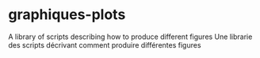 # graphiques-plots
A library of scripts describing how to produce different figures
Une librarie des scripts décrivant comment produire différentes figures
